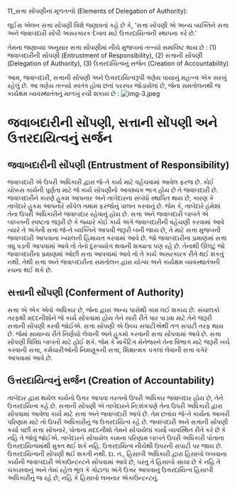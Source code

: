 11_સત્તા સોંપણીનાં મૂળતત્વો
(Elements of Delegation of Authority):

લૂઈસ એલન સત્તા સોંપણી વિશે જણાવતાં કહે છે કે, 'સત્તા સોંપણી એ અન્ય વ્યક્તિને સત્તા અને જવાબદારી સોંપી અસરકારક દેખાવ માટે ઉત્તરદાયિત્વની સ્થાપના કરે છે.'

તેમના જણાવ્યા અનુસાર સત્તા સોંપણીમાં નીચે મુજબનાં તત્ત્યો સમાવિષ્ટ થાય છે :
(1) જવાબદારીની સોંપણી (Entrustment of Responsibility), (2) સત્તાની સોંપણી (Delegation of Authority), (3) ઉત્તરદાયિત્વનું સજેન (Creation of Accountability)

આમ, જવાબદારી, સત્તાની સોંપણી અને ઉત્તરદાયિત્વરૂપી ત્રણેય પાયાનું મહત્ત્વ એક સરખું રહેલું છે. આ ત્રણેય તત્ત્યો સ્વતંત્ર હોવા છતાં પરસ્પર જોડાયેલાં છે, જેના સમતોલનથી જ કાર્યક્ષમ વ્યવસ્થાતંત્રનું માળખું રચી શકાય છે :
![img-3.jpeg](img-3.jpeg)

# જવાબદારીની સોંપણી, સત્તાની સોંપણી અને ઉત્તરદાયિત્વનું સર્જન

## જવાબદારીની સોંપણી (Entrustment of Responsibility)
જવાબદારી એ ઉપરી અધિકારી દ્વારા જે-તે કાર્ય માટે વહેંચવામાં આવેલ ફરજ છે. કોઈ ચોક્કસ કાર્યની પૂર્ણતા માટે જે કાર્ય સોંપણીનો આવશ્યક ભાગ હોય છે તે જવાબદારી છે. જવાબદારીને કારણે હુકમ આપનાર અને તાબેદારના સંબંધો સ્થાપિત થાય છે, કારણ કે તાબેદારે હુકમ આપનારે સોંપેલ તમામ ફરજોનું પાલન કરવાનું છે. જેમ કે, તાબેદારે હંમેશાં તેના ઉપરી અધિકારીને જવાબદાર રહેવાનું હોય છે. સત્તા અને જવાબદારી બાબતે એ બાબતની સ્પષ્ટતા જરૂરી છે કે જ્યારે કોઈ કાર્ય અંગે જવાબદારીની વહેંચણી કરવામાં આવે ત્યારે તે અંગેની સત્તા જે-તે વ્યક્તિને આપવી જરૂરી બની જાય છે, તે માટે સત્તા મુજબની જવાબદારી આપવાના ખ્યાલની હિમાયત કરવામાં આવે છે. જો જવાબદારીના પ્રમાણમાં સત્તા વધુ પડતી આપવામાં આવે તો તેનો દુરુપયોગ થવાની શક્યતા પણ રહે છે. તેનાથી ઊલટું જો જવાબદારીના પ્રમાણમાં ઓછી સત્તા આપવામાં આવે તો તે કાર્ય અસરકારક રીતે થઈ શકતું નથી. તેથી સત્તા અને જવાબદારીના સમતોલન દ્વારા યોગ્ય અને કાર્યક્ષમ વ્યવસ્થાતંત્રની રચના થઈ શકે છે.

## સત્તાની સોંપણી (Conferment of Authority)
સત્તા એ એક એવો અધિકાર છે, જેના દ્વારા અન્ય પાસેથી કામ લઈ શકાય છે. સંચાલકો તરફથી મદદનીશોને જે કાર્ય સોંપવામાં હોય તેને સારી રીતે પાર પાડવા માટે તેને જરૂરી સત્તાની સોંપણી કરવી જોઈએ. સત્તા સોંપણી એ ઉચ્ચ સપાટીએથી તળ સપાટી તરફ થાય છે. જેમાં સામાન્ય રીતે નિર્ણયો લેવાની અને હુકમો કરવાની સત્તા સોંપવામાં આવે છે. સત્તા સોંપણી વિવિધ બાબતો માટે હોઈ શકે. જેમ કે માર્કેટિંગ મેનેજરને તેના વિભાગ માટે જરૂરી ખર્ચ કરવાની સત્તા, કર્મચારીઓની નિમણૂકની સત્તા, શિક્ષાત્મક પગલાં લેવાની સત્તા વગેરે આપવામાં આવે છે.

## ઉત્તરદાયિત્વનું સર્જન (Creation of Accountability)
તાબેદાર દ્વારા થયેલ કાર્યનો ઉત્તર આપવા તરતનો ઉપરી અધિકાર જવાબદાર હોય છે, તેને ઉત્તરદાયિત્વ કહે છે. સત્તાની સોંપણી એ તાબેદારને નિ:શંકપણે તેના ઉપરી અધિકારી દ્વારા સોંપવામાં આવેલા કાર્ય માટે સત્તા અને જવાબદારી આપે છે. તેમ છતાંય જે-તે કાર્યના આખરી પરિણામ માટે તો ઉપરી અધિકારીનું જ ઉત્તરદાયિત્વ રહે છે. જવાબદારી અને સત્તાની સોંપણી કર્યા પછી સત્તા સોંપનારે, પોતાના મદદનીશો તેમને સોંપાયેલાં કાર્યો વ્યવસ્થિત રીતે કરે છે કે નહિ તે જોવું જોઈએ. તાબેદારને સોંપાયેલ કામના પરિણામ બાબતે ઉપરી અધિકારી પોતાના ઉત્તરદાયિત્વમાંથી મુક્ત થઈ શકે નહિ. ઉત્તરદાયિત્વ નીચેથી ઉપરની સપાટી પર જાય છે. ઉત્તરદાયિત્વની સોંપણી થઈ શકતી નથી. દા. ત., હિસાબી અધિકારી દ્વારા હિસાબો લખવાના કાર્યની જવાબદારી એકાઉન્ટન્ટને સોંપવામાં આવે છે, પરંતુ તે હિસાબો સાચા છે કે નહિ તે ચકાસવાનું અને તેમાં રહેલ ભૂલ કે ગોટાળા અંગે ઉત્તર આપવાનું ઉત્તરદાયિત્વ હિસાબી અધિકારીનું જ રહે છે, નહિ કે હિસાબો લખનાર એકાઉન્ટન્ટનું.
